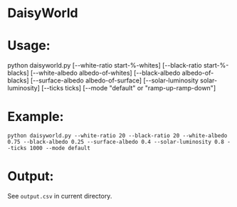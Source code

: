 # DaisyWorld

# Usage:
python daisyworld.py [--white-ratio start-%-whites]
                     [--black-ratio start-%-blacks]
                     [--white-albedo albedo-of-whites]
                     [--black-albedo albedo-of-blacks]
                     [--surface-albedo albedo-of-surface]
                     [--solar-luminosity solar-luminosity] [--ticks ticks]
                     [--mode "default" or "ramp-up-ramp-down"]

# Example:
``python daisyworld.py --white-ratio 20 --black-ratio 20 --white-albedo 0.75 --black-albedo 0.25 --surface-albedo 0.4 --solar-luminosity 0.8 --ticks 1000 --mode default``

# Output:
See ``output.csv`` in current directory.

